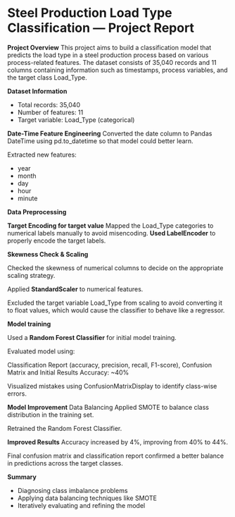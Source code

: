 # Steel Production Load Type Classification — Project Report

**Project Overview**
This project aims to build a classification model that predicts the load type in a steel production process based on various process-related features. The dataset consists of 35,040 records and 11 columns containing information such as timestamps, process variables, and the target class Load_Type.

**Dataset Information**

- Total records: 35,040
- Number of features: 11
- Target variable: Load_Type (categorical)

**Date-Time Feature Engineering**
Converted the date column to Pandas DateTime using pd.to_datetime so that model could better learn.

Extracted new features:

- year
- month
- day
- hour
- minute

**Data Preprocessing**

**Target Encoding for target value**
Mapped the Load_Type categories to numerical labels manually to avoid misencoding.
**Used LabelEncoder** to properly encode the target labels.

**Skewness Check & Scaling**

Checked the skewness of numerical columns to decide on the appropriate scaling strategy.

Applied **StandardScaler** to numerical features.

Excluded the target variable Load_Type from scaling to avoid converting it to float values, which would cause the classifier to behave like a regressor.

**Model training**

Used a **Random Forest Classifier** for initial model training.

Evaluated model using:

Classification Report (accuracy, precision, recall, F1-score), Confusion Matrix and Initial Results
Accuracy: ~40%

Visualized mistakes using ConfusionMatrixDisplay to identify class-wise errors.

**Model Improvement**
Data Balancing
Applied SMOTE to balance class distribution in the training set.

Retrained the Random Forest Classifier.

**Improved Results**
Accuracy increased by 4%, improving from 40% to 44%.

Final confusion matrix and classification report confirmed a better balance in predictions across the target classes.

**Summary**

- Diagnosing class imbalance problems
- Applying data balancing techniques like SMOTE
- Iteratively evaluating and refining the model
